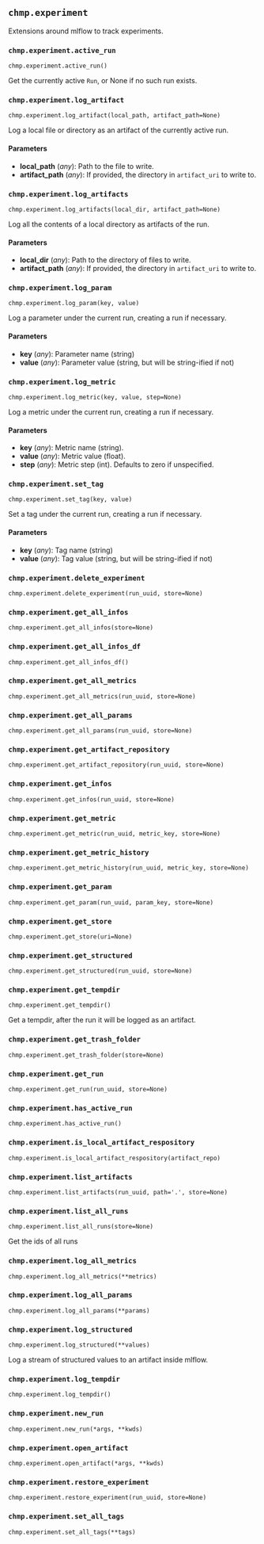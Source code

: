 ## `chmp.experiment`

Extensions around mlflow to track experiments.


### `chmp.experiment.active_run`
`chmp.experiment.active_run()`

Get the currently active `Run`, or None if no such run exists.


### `chmp.experiment.log_artifact`
`chmp.experiment.log_artifact(local_path, artifact_path=None)`

Log a local file or directory as an artifact of the currently active run.

#### Parameters

* **local_path** (*any*):
  Path to the file to write.
* **artifact_path** (*any*):
  If provided, the directory in `artifact_uri` to write to.


### `chmp.experiment.log_artifacts`
`chmp.experiment.log_artifacts(local_dir, artifact_path=None)`

Log all the contents of a local directory as artifacts of the run.

#### Parameters

* **local_dir** (*any*):
  Path to the directory of files to write.
* **artifact_path** (*any*):
  If provided, the directory in `artifact_uri` to write to.


### `chmp.experiment.log_param`
`chmp.experiment.log_param(key, value)`

Log a parameter under the current run, creating a run if necessary.

#### Parameters

* **key** (*any*):
  Parameter name (string)
* **value** (*any*):
  Parameter value (string, but will be string-ified if not)


### `chmp.experiment.log_metric`
`chmp.experiment.log_metric(key, value, step=None)`

Log a metric under the current run, creating a run if necessary.

#### Parameters

* **key** (*any*):
  Metric name (string).
* **value** (*any*):
  Metric value (float).
* **step** (*any*):
  Metric step (int). Defaults to zero if unspecified.


### `chmp.experiment.set_tag`
`chmp.experiment.set_tag(key, value)`

Set a tag under the current run, creating a run if necessary.

#### Parameters

* **key** (*any*):
  Tag name (string)
* **value** (*any*):
  Tag value (string, but will be string-ified if not)


### `chmp.experiment.delete_experiment`
`chmp.experiment.delete_experiment(run_uuid, store=None)`


### `chmp.experiment.get_all_infos`
`chmp.experiment.get_all_infos(store=None)`


### `chmp.experiment.get_all_infos_df`
`chmp.experiment.get_all_infos_df()`


### `chmp.experiment.get_all_metrics`
`chmp.experiment.get_all_metrics(run_uuid, store=None)`


### `chmp.experiment.get_all_params`
`chmp.experiment.get_all_params(run_uuid, store=None)`


### `chmp.experiment.get_artifact_repository`
`chmp.experiment.get_artifact_repository(run_uuid, store=None)`


### `chmp.experiment.get_infos`
`chmp.experiment.get_infos(run_uuid, store=None)`


### `chmp.experiment.get_metric`
`chmp.experiment.get_metric(run_uuid, metric_key, store=None)`


### `chmp.experiment.get_metric_history`
`chmp.experiment.get_metric_history(run_uuid, metric_key, store=None)`


### `chmp.experiment.get_param`
`chmp.experiment.get_param(run_uuid, param_key, store=None)`


### `chmp.experiment.get_store`
`chmp.experiment.get_store(uri=None)`


### `chmp.experiment.get_structured`
`chmp.experiment.get_structured(run_uuid, store=None)`


### `chmp.experiment.get_tempdir`
`chmp.experiment.get_tempdir()`

Get a tempdir, after the run it will be logged as an artifact.


### `chmp.experiment.get_trash_folder`
`chmp.experiment.get_trash_folder(store=None)`


### `chmp.experiment.get_run`
`chmp.experiment.get_run(run_uuid, store=None)`


### `chmp.experiment.has_active_run`
`chmp.experiment.has_active_run()`


### `chmp.experiment.is_local_artifact_respository`
`chmp.experiment.is_local_artifact_respository(artifact_repo)`


### `chmp.experiment.list_artifacts`
`chmp.experiment.list_artifacts(run_uuid, path='.', store=None)`


### `chmp.experiment.list_all_runs`
`chmp.experiment.list_all_runs(store=None)`

Get the ids of all runs


### `chmp.experiment.log_all_metrics`
`chmp.experiment.log_all_metrics(**metrics)`


### `chmp.experiment.log_all_params`
`chmp.experiment.log_all_params(**params)`


### `chmp.experiment.log_structured`
`chmp.experiment.log_structured(**values)`

Log a stream of structured values to an artifact inside mlflow.


### `chmp.experiment.log_tempdir`
`chmp.experiment.log_tempdir()`


### `chmp.experiment.new_run`
`chmp.experiment.new_run(*args, **kwds)`


### `chmp.experiment.open_artifact`
`chmp.experiment.open_artifact(*args, **kwds)`


### `chmp.experiment.restore_experiment`
`chmp.experiment.restore_experiment(run_uuid, store=None)`


### `chmp.experiment.set_all_tags`
`chmp.experiment.set_all_tags(**tags)`

